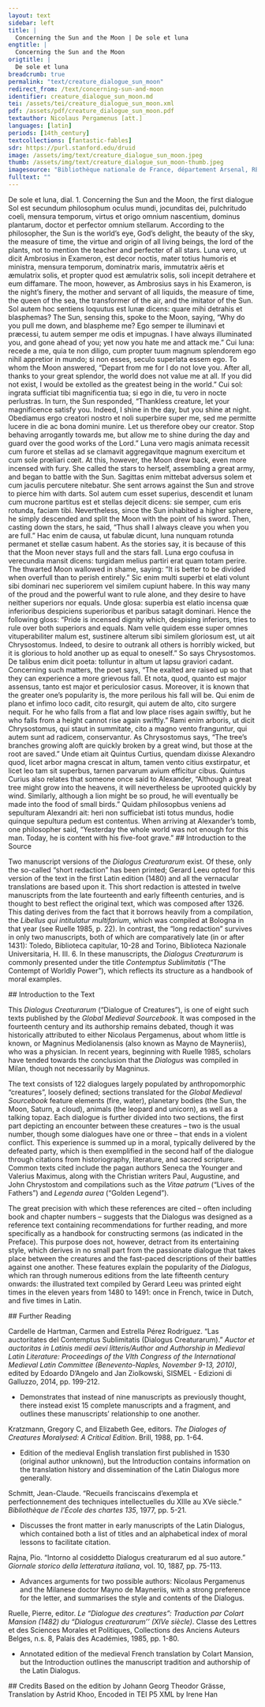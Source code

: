 ```yaml
---
layout: text
sidebar: left
title: |
  Concerning the Sun and the Moon | De sole et luna
engtitle: |
  Concerning the Sun and the Moon
origtitle: |
  De sole et luna
breadcrumb: true
permalink: "text/creature_dialogue_sun_moon"
redirect_from: /text/concerning-sun-and-moon
identifier: creature_dialogue_sun_moon.md
tei: /assets/tei/creature_dialogue_sun_moon.xml
pdf: /assets/pdf/creature_dialogue_sun_moon.pdf
textauthor: Nicolaus Pergamenus [att.]
languages: [latin]
periods: [14th_century]
textcollections: [fantastic-fables]
sdr: https://purl.stanford.edu/druid 
image: /assets/img/text/creature_dialogue_sun_moon.jpeg
thumb: /assets/img/text/creature_dialogue_sun_moon-thumb.jpeg
imagesource: "Bibliothèque nationale de France, département Arsenal, RESERVE FOL-BL-911, f.12r [Public Domain]"
fulltext: ""
---
```


 De sole et luna, dial. 1. Concerning the Sun and the Moon, the first dialogue Sol est secundum philosophum oculus mundi, jocunditas dei, pulchritudo coeli, mensura temporum, virtus et origo omnium nascentium, dominus plantarum, doctor et perfector omnium stellarum. According to the philosopher, the Sun is the world’s eye, God’s delight, the beauty of the sky, the measure of time, the virtue and origin of all living beings, the lord of the plants, not to mention the teacher and perfecter of all stars. Luna vero, ut dicit Ambrosius in Exameron, est decor noctis, mater totius humoris et ministra, mensura temporum, dominatrix maris, immutatrix aëris et æmulatrix solis, et propter quod est æmulatrix solis, soli incepit detrahere et eum diffamare. The moon, however, as Ambrosius says in his Exameron, is the night’s finery, the mother and servant of all liquids, the measure of time, the queen of the sea, the transformer of the air, and the imitator of the Sun. Sol autem hoc sentiens loquutus est lunæ dicens: quare mihi detrahis et blasphemas? The Sun, sensing this, spoke to the Moon, saying, “Why do you pull me down, and blaspheme me? Ego semper te illuminavi et præcessi, tu autem semper me odis et impugnas. I have always illuminated you, and gone ahead of you; yet now you hate me and attack me.” Cui luna: recede a me, quia te non diligo, cum propter tuum magnum splendorem ego nihil appretior in mundo; si non esses, seculo superlata essem ego. To whom the Moon answered, “Depart from me for I do not love you. After all, thanks to your great splendor, the world does not value me at all. If you did not exist, I would be extolled as the greatest being in the world.” Cui sol: ingrata sufficiat tibi magnificentia tua; si ego in die, tu vero in nocte perlustras. In turn, the Sun responded, “Thankless creature, let your magnificence satisfy you. Indeed, I shine in the day, but you shine at night. Obediamus ergo creatori nostro et noli superbire super me, sed me permitte lucere in die ac bona domini munire. Let us therefore obey our creator. Stop behaving arrogantly towards me, but allow me to shine during the day and guard over the good works of the Lord.” Luna vero magis animata recessit cum furore et stellas ad se clamavit aggregavitque magnum exercitum et cum sole prœliari cœit. At this, however, the Moon drew back, even more incensed with fury. She called the stars to herself, assembling a great army, and began to battle with the Sun. Sagittas enim mittebat adversus solem et cum jaculis percutere nitebatur. She sent arrows against the Sun and strove to pierce him with darts. Sol autem cum esset superius, descendit et lunam cum mucrone partitus est et stellas dejecit dicens: sie semper, cum eris rotunda, faciam tibi. Nevertheless, since the Sun inhabited a higher sphere, he simply descended and split the Moon with the point of his sword. Then, casting down the stars, he said, “Thus shall I always cleave you when you are full.” Hac enim de causa, ut fabulæ dicunt, luna nunquam rotunda permanet et stellæ casum habent. As the stories say, it is because of this that the Moon never stays full and the stars fall. Luna ergo coufusa in verecundia mansit dicens: turgidam melius partiri erat quam totam perire. The thwarted Moon wallowed in shame, saying: “It is better to be divided when overfull than to perish entirely.” Sic enim multi superbi et elati volunt sibi dominari nec superiorem vel similem cupiunt habere. In this way many of the proud and the powerful want to rule alone, and they desire to have neither superiors nor equals. Unde glosa: superbia est elatio incensa quæ inferioribus despiciens superioribus et paribus satagit dominari. Hence the following gloss: “Pride is incensed dignity which, despising inferiors, tries to rule over both superiors and equals. Nam velle quidem esse super omnes vituperabiliter malum est, sustinere alterum sibi similem gloriosum est, ut ait Chrysostomus. Indeed, to desire to outrank all others is horribly wicked, but it is glorious to hold another up as equal to oneself.” So says Chrysostomos. De talibus enim dicit poeta: tolluntur in altum ut lapsu graviori cadant. Concerning such matters, the poet says, “The exalted are raised up so that they can experience a more grievous fall. Et nota, quod, quanto est major assensus, tanto est major et periculosior casus. Moreover, it is known that the greater one’s popularity is, the more perilous his fall will be. Qui enim de plano et infimo loco cadit, cito resurgit, qui autem de alto, cito surgere nequit. For he who falls from a flat and low place rises again swiftly, but he who falls from a height cannot rise again swiftly.” Rami enim arboris, ut dicit Chrysostomus, qui staut in summitate, cito a magno vento franguntur, qui autem sunt ad radicem, conservantur. As Chrysostomus says, “The tree’s branches growing aloft are quickly broken by a great wind, but those at the root are saved.” Unde etiam ait Quintus Curtius, quendam dixisse Alexandro quod, licet arbor magna crescat in altum, tamen vento citius exstirpatur, et licet leo tam sit superbus, tarnen parvarum avium efficitur cibus. Quintus Curius also relates that someone once said to Alexander, “Although a great tree might grow into the heavens, it will nevertheless be uprooted quickly by wind. Similarly, although a lion might be so proud, he will eventually be made into the food of small birds.” Quidam philosopbus veniens ad sepulturam Alexandri ait: heri non sufficiebat isti totus mundus, hodie quinque sepultura pedum est contentus. When arriving at Alexander’s tomb, one philosopher said, “Yesterday the whole world was not enough for this man. Today, he is content with his five-foot grave.” ## Introduction to the Source <p>Two manuscript versions of the <em>Dialogus Creaturarum</em> exist. Of these, only the so-called “short redaction” has been printed; Gerard Leeu opted for this version of the text in the first Latin edition (1480) and all the vernacular translations are based upon it. This short redaction is attested in twelve manuscripts from the late fourteenth and early fifteenth centuries, and is thought to best reflect the original text, which was composed after 1326. This dating derives from the fact that it borrows heavily from a compilation, the <em>Libellus qui intitulatur multifarium</em>, which was compiled at Bologna in that year (see Ruelle 1985, p. 22). In contrast, the “long redaction” survives in only two manuscripts, both of which are comparatively late (in or after 1431): Toledo, Biblioteca capitular, 10-28 and Torino, Biblioteca Nazionale Universitaria, H. III. 6. In these manuscripts, the <em>Dialogus Creaturarum</em> is commonly presented under the title <em>Contemptus Sublimitatis</em> (“The Contempt of Worldly Power”), which reflects its structure as a handbook of moral examples.</p> ## Introduction to the Text <p>This<em> Dialogus Creaturarum</em> (“Dialogue of Creatures”), is one of eight such texts published by the <em>Global Medieval Sourcebook</em>. It was composed in the fourteenth century and its authorship remains debated, though it was historically attributed to either Nicolaus Pergamenus, about whom little is known, or Magninus Mediolanensis (also known as Mayno de Mayneriis), who was a physician. In recent years, beginning with Ruelle 1985, scholars have tended towards the conclusion that the <em>Dialogus</em> was compiled in Milan, though not necessarily by Magninus.</p> <p>The text consists of 122 dialogues largely populated by anthropomorphic “creatures”, loosely defined; sections translated for the <em>Global Medieval Sourcebook</em> feature elements (fire, water), planetary bodies (the Sun, the Moon, Saturn, a cloud), animals (the leopard and unicorn), as well as a talking topaz. Each dialogue is further divided into two sections, the first part depicting an encounter between these creatures – two is the usual number, though some dialogues have one or three – that ends in a violent conflict. This experience is summed up in a moral, typically delivered by the defeated party, which is then exemplified in the second half of the dialogue through citations from historiography, literature, and sacred scripture. Common texts cited include the pagan authors Seneca the Younger and Valerius Maximus, along with the Christian writers Paul, Augustine, and John Chrystostom and compilations such as the <em>Vitae patrum</em> (“Lives of the Fathers”) and <em>Legenda aurea</em> (“Golden Legend”).</p> <p>The great precision with which these references are cited – often including book and chapter numbers – suggests that the Dialogus was designed as a reference text containing recommendations for further reading, and more specifically as a handbook for constructing sermons (as indicated in the Preface). This purpose does not, however, detract from its entertaining style, which derives in no small part from the passionate dialogue that takes place between the creatures and the fast-paced descriptions of their battles against one another. These features explain the popularity of the <em>Dialogus</em>, which ran through numerous editions from the late fifteenth century onwards: the illustrated text compiled by Gerard Leeu was printed eight times in the eleven years from 1480 to 1491: once in French, twice in Dutch, and five times in Latin.</p> ## Further Reading <p>Cardelle de Hartman, Carmen and Estrella Pérez Rodríguez. “Las auctoritates del Contemptus Sublimitatis (Dialogus Creaturarum).” <em>Auctor et auctoritas in Latinis medii aevi litteris/Author and Authorship in Medieval Latin Literature: Proceedings of the VIth Congress of the International Medieval Latin Committee (Benevento-Naples, November 9-13, 2010)</em>, edited by Edoardo D’Angelo and Jan Ziolkowski, SISMEL - Edizioni di Galluzzo, 2014, pp. 199-212.</p> <ul> <li>Demonstrates that instead of nine manuscripts as previously thought, there instead exist 15 complete manuscripts and a fragment, and outlines these manuscripts’ relationship to one another.</li> </ul> <p>Kratzmann, Gregory C, and Elizabeth Gee, editors. <em>The Dialoges of Creatures Moralysed: A Critical Edition</em>. Brill, 1988, pp. 1-64.</p> <ul> <li>Edition of the medieval English translation first published in 1530 (original author unknown), but the Introduction contains information on the translation history and dissemination of the Latin Dialogus more generally.</li> </ul> <p>Schmitt, Jean-Claude. “Recueils franciscains d’exempla et perfectionnement des techniques intellectuelles du XIIIe au XVe siècle.” <em>Bibliothèque de l’École des chartes 135</em>, 1977, pp. 5-21.</p> <ul> <li>Discusses the front matter in early manuscripts of the Latin Dialogus, which contained both a list of titles and an alphabetical index of moral lessons to facilitate citation.</li> </ul> <p dir="ltr" id="docs-internal-guid-941dc6df-7fff-6fc1-6675-823656029460">Rajna, Pio. “Intorno al cosiddetto Dialogus creaturarum ed al suo autore.” <em>Giornale storico della letteratura italiana</em>, vol. 10, 1887, pp. 75-113.</p> <ul dir="ltr"> <li>Advances arguments for two possible authors: Nicolaus Pergamenus and the Milanese doctor Mayno de Mayneriis, with a strong preference for the letter, and summarises the style and contents of the Dialogus.</li> </ul> <p dir="ltr">Ruelle, Pierre, editor. <em>Le “Dialogue des creatures”: Traduction par Colart Mansion (1482) du “Dialogus creaturarum’’ (XIVe siècle)</em>. Classe des Lettres et des Sciences Morales et Politiques, Collections des Anciens Auteurs Belges, n.s. 8, Palais des Académies, 1985, pp. 1-80.</p> <ul dir="ltr"> <li>Annotated edition of the medieval French translation by Colart Mansion, but the Introduction outlines the manuscript tradition and authorship of the Latin Dialogus.</li> </ul> ## Credits Based on the edition by Johann Georg Theodor Grässe, Translation by Astrid Khoo, Encoded in TEI P5 XML by Irene Han
